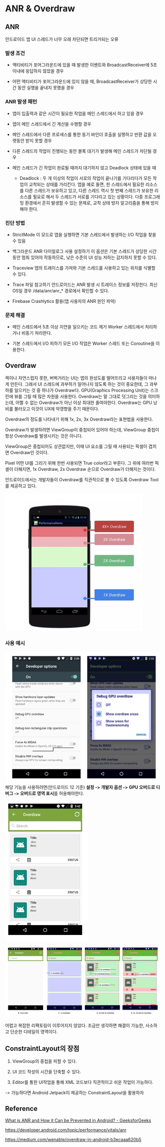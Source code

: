 

# ANR & Overdraw

## ANR

안드로이드 앱 UI 스레드가 너무 오래 차단되면 트리거되는 오류

### 발생 조건

- 액티비티가 포어그라운드에 있을 때 발생한 이벤트와 BroadcastReceiver에 5초 이내에 응답하지 않았을 경우

- 어떤 액티비티가 포어그라운드에 있지 않을 때, BroadcastReceiver가 상당한 시간 동안 실행을 끝내지 못했을 경우 

### ANR 발생 패턴

- 앱이 입출력과 같은 시간이 필요한 작업을 메인 스레드에서 하고 있을 경우

- 앱이 메인 스레드에서 긴 계산을 수행할 경우

- 메인 스레드에서 다른 프로세스를 통한 동기 바인더 호출을 실행하고 반환 값을 오랫동안 받지 못할 경우

- 다른 스레드의 작업이 진행되는 동안 블록 대기가 발생해 메인 스레드가 차단될 경우

- 메인 스레드가 긴 작업이 완료될 때까지 대기하지 않고 Deadlock 상태에 있을 때
  
  - Deadlock : 두 개 이상의 작업이 서로의 작업이 끝나기를 기다리다가 모든 작업이 교착되는 상태를 가리킨다. 앱을 예로 들면, 한 스레드에서 필요한 리소스를 다른 스레드가 보유하고 있고, 다른 스레드 역시 첫 번째 스레드가 보유한 리소스를 필요로 해서 두 스레드가 서로를 기다리고 있는 상황이다. 다중 프로그래밍 환경에서 흔히 발생할 수 있는 문제로, 교착 상태 방지 알고리즘을 통해 방지해야 한다.

### 진단 방법

- StrictMode
  이 모드로 앱을 실행하면 기본 스레드에서 발생하는 I/O 작업을 찾을 수 있음

- 백그라운드 ANR 다이얼로그 사용 설정하기
  이 옵션은 기본 스레드가 상당한 시간 동안 멈춰 있어야 작동하므로, 낮은 수준의 UI 성능 저하는 감지하지 못할 수 있다.

- Traceview
  앱의 트레이스를 가져와 기본 스레드를 사용하고 있는 위치를 식별할 수 있다.

- Trace 파일 참고하기
  안드로이드는 ANR 발생 시 트레이스 정보를 저장한다. 최신 OS일 경우 /data/anr/anr_* 경로에서 확인할 수 있다. 

- Firebase Crashlytics 활용(앱 사용자의 ANR 원인 파악)

### 문제 해결

- 메인 스레드에서 5초 이상 지연을 일으키는 코드 제거
  Worker 스레드에서 처리하거나 비동기 처리한다.

- 기본 스레드에서 I/O 피하기
  모든 I/O 작업은 Worker 스레드 또는 Coroutine을 이용한다.



## Overdraw

렉이나 자연스럽지 못한, 버벅거리는 UI는 앱의 완성도를 떨어뜨리고 사용자들이 떠나게 만든다. 그래서 UI 스레드에 과부하가 일어나지 않도록 하는 것이 중요한데, 그 과부하를 일으키는 것 중 하나가 Overdraw다.
GPU(Graphics Processing Unit)는 스크린에 뷰를 그릴 때 많은 자원을 사용한다. Overdraw는 말 그대로 덧그리는 것을 의미하는데, 어쩔 수 없는 Overdraw가 아닌 이상 최대한 줄여야한다. Overdraw는 GPU 낭비를 불러오고 이것이 UX에 악영향을 주기 때문이다.

Overdraw의 정도를 나타내기 위해 1x, 2x, 3x Overdraw라는 표현법을 사용한다.

Overdraw가 발생하려면 ViewGroup이 중첩되어 있어야 하는데, ViewGroup 중첩이 항상 Overdraw를 발생시키는 것은 아니다.

ViewGroup은 중첩되어도 상관없지만, 이때 UI 요소를 그릴 때 사용되는 픽셀이 겹치면 Overdraw인 것이다.

Pixel 어떤 UI를 그리기 위해 한번 사용되면 True color라고 부른다. 그 위에 여러번 픽셀이 더해지면, 1x Overdraw, 2x Overdraw 순으로 Overdraw가 더해지는 것이다.

안드로이드에서는 개발자들이 Overdraw를 직관적으로 볼 수 있도록 Overdraw Tool를 제공하고 있다.

![0](img/anr/0.png)

### 사용 예시

![1](img/anr/1.png)
해당 기능을 사용하려면(안드로이드 12 기준) 
**설정 -> 개발자 옵션 -> GPU 오버드로 디버그 -> 오버드로 영역 표시**를 허용해야한다.

![1](img/anr/2.jpeg)

![3](img/anr/3.png)

어렵고 복잡한 리팩토링이 이루어지지 않았다. 조금만 생각하면 해결이 가능한, 사소하고 단순한 디테일의 영역이다.

## ConstraintLayout의 장점

1. ViewGroup의 중첩을 피할 수 있다.

2. UI 코드 작성의 시간을 단축할 수 있다.

3. Editor를 통한 UI작업을 통해 XML 코드보다 직관적이고 쉬운 작업이 가능하다.

-> 가능하다면 Android Jetpack이 제공하는 ConstraintLayout을 활용하자

## Reference

[What is ANR and How it Can be Prevented in Android? - GeeksforGeeks](https://www.geeksforgeeks.org/what-is-anr-and-how-it-can-be-prevented-in-android/)

https://developer.android.com/topic/performance/vitals/anr

https://medium.com/wenable/overdraw-in-android-b3ecaaa620b5
